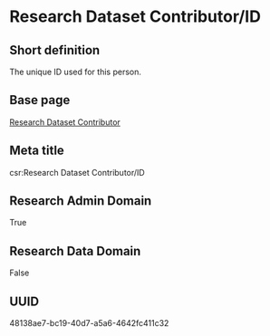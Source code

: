 # Research Dataset Contributor/ID
## Short definition
The unique ID used for this person.
## Base page
[Research Dataset Contributor](../../Objects/Research%20Dataset%20Contributor.md)
## Meta title
csr:Research Dataset Contributor/ID
## Research Admin Domain
True
## Research Data Domain
False
## UUID
48138ae7-bc19-40d7-a5a6-4642fc411c32
